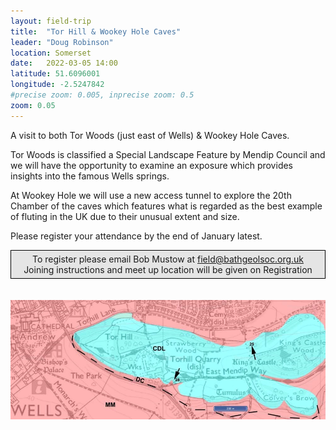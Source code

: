 ```yaml
---
layout: field-trip
title:  "Tor Hill & Wookey Hole Caves"
leader: "Doug Robinson"
location: Somerset
date:   2022-03-05 14:00
latitude: 51.6096001
longitude: -2.5247842
#precise zoom: 0.005, inprecise zoom: 0.5
zoom: 0.05
---
```

A visit to both Tor Woods (just east of Wells) & Wookey Hole Caves. 

Tor Woods is classified a Special Landscape Feature by Mendip Council and we will have the opportunity to examine an exposure which provides insights into the famous Wells springs.

At Wookey Hole we will use a new access tunnel to explore the 20th Chamber of the caves which features what is regarded as the best example of fluting in the UK due to their unusual extent and size.

Please register your attendance by the end of January latest.

<div style="    border: 1px solid black;
    padding: 5px;
    background-color: #e5e5e5;
    max-width: 600px;
    text-align: center;
    margin: auto;">To register please email Bob Mustow at <a href="mailto:field@bathgeolsoc.org.uk">field@bathgeolsoc.org.uk</a><br>
Joining instructions and meet up location will be given on Registration</div>
<br><br>
<img src="/assets/tor-hill-map.jpg">